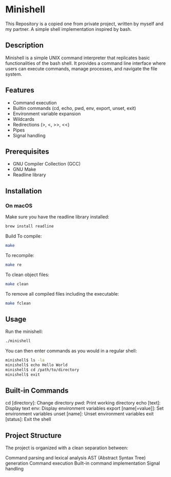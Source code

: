 # Minishell

This Repository is a copied one from private project, written by myself and my partner.
A simple shell implementation inspired by bash.

## Description

Minishell is a simple UNIX command interpreter that replicates basic functionalities of the bash shell. It provides a command line interface where users can execute commands, manage processes, and navigate the file system.

## Features

- Command execution
- Builtin commands (cd, echo, pwd, env, export, unset, exit)
- Environment variable expansion
- Wildcards
- Redirections (>, <, >>, <<)
- Pipes
- Signal handling

## Prerequisites

- GNU Compiler Collection (GCC)
- GNU Make
- Readline library

## Installation

### On macOS

Make sure you have the readline library installed:

```bash
brew install readline
```

Build
To compile:
```bash
make
```

To recompile:
```bash
make re
```

To clean object files:
```bash
make clean
```

To remove all compiled files including the executable:
```bash
make fclean
```

## Usage

Run the minishell:
```bash
./minishell
```

You can then enter commands as you would in a regular shell:
```bash
minishell$ ls -la
minishell$ echo Hello World
minishell$ cd /path/to/directory
minishell$ exit
```


## Built-in Commands
cd [directory]: Change directory
pwd: Print working directory
echo [text]: Display text
env: Display environment variables
export [name[=value]]: Set environment variables
unset [name]: Unset environment variables
exit [status]: Exit the shell

## Project Structure
The project is organized with a clean separation between:

Command parsing and lexical analysis
AST (Abstract Syntax Tree) generation
Command execution
Built-in command implementation
Signal handling
